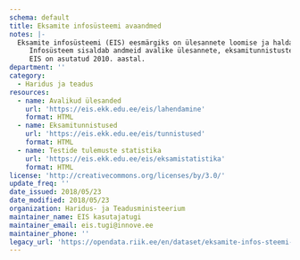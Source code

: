 ```yaml
---
schema: default
title: Eksamite infosüsteemi avaandmed
notes: |-
  Eksamite infosüsteemi (EIS) eesmärgiks on ülesannete loomise ja haldamise, lõpueksamite tööde koostamise ja kättesaadavaks tegemise ning lõpueksamite sooritamise ja standardiseeritud hindamise tagamine.
     Infosüsteem sisaldab andmeid avalike ülesannete, eksamitunnistuste ja testide tulemuste statistika kohta.
     EIS on asutatud 2010. aastal.
department: ''
category:
  - Haridus ja teadus
resources:
  - name: Avalikud ülesanded
    url: 'https://eis.ekk.edu.ee/eis/lahendamine'
    format: HTML
  - name: Eksamitunnistused
    url: 'https://eis.ekk.edu.ee/eis/tunnistused'
    format: HTML
  - name: Testide tulemuste statistika
    url: 'https://eis.ekk.edu.ee/eis/eksamistatistika'
    format: HTML
license: 'http://creativecommons.org/licenses/by/3.0/'
update_freq: ''
date_issued: 2018/05/23
date_modified: 2018/05/23
organization: Haridus- ja Teadusministeerium
maintainer_name: EIS kasutajatugi
maintainer_email: eis.tugi@innove.ee
maintainer_phone: ''
legacy_url: 'https://opendata.riik.ee/en/dataset/eksamite-infos-steemi-avaandmed'
---
```

